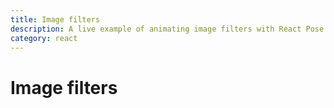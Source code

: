 ```yaml
---
title: Image filters
description: A live example of animating image filters with React Pose
category: react
---
```


# Image filters

<CodeSandbox example="pose-image-filter" />
